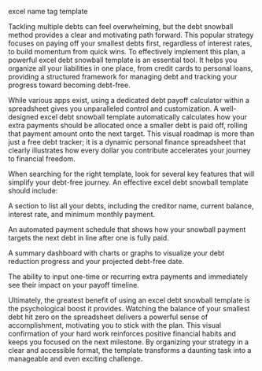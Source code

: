 excel name tag template


Tackling multiple debts can feel overwhelming, but the debt snowball method provides a clear and motivating path forward. This popular strategy focuses on paying off your smallest debts first, regardless of interest rates, to build momentum from quick wins. To effectively implement this plan, a powerful excel debt snowball template is an essential tool. It helps you organize all your liabilities in one place, from credit cards to personal loans, providing a structured framework for managing debt and tracking your progress toward becoming debt-free.



While various apps exist, using a dedicated debt payoff calculator within a spreadsheet gives you unparalleled control and customization. A well-designed excel debt snowball template automatically calculates how your extra payments should be allocated once a smaller debt is paid off, rolling that payment amount onto the next target. This visual roadmap is more than just a free debt tracker; it is a dynamic personal finance spreadsheet that clearly illustrates how every dollar you contribute accelerates your journey to financial freedom.



When searching for the right template, look for several key features that will simplify your debt-free journey. An effective excel debt snowball template should include:




A section to list all your debts, including the creditor name, current balance, interest rate, and minimum monthly payment.


An automated payment schedule that shows how your snowball payment targets the next debt in line after one is fully paid.


A summary dashboard with charts or graphs to visualize your debt reduction progress and your projected debt-free date.


The ability to input one-time or recurring extra payments and immediately see their impact on your payoff timeline.





Ultimately, the greatest benefit of using an excel debt snowball template is the psychological boost it provides. Watching the balance of your smallest debt hit zero on the spreadsheet delivers a powerful sense of accomplishment, motivating you to stick with the plan. This visual confirmation of your hard work reinforces positive financial habits and keeps you focused on the next milestone. By organizing your strategy in a clear and accessible format, the template transforms a daunting task into a manageable and even exciting challenge.
